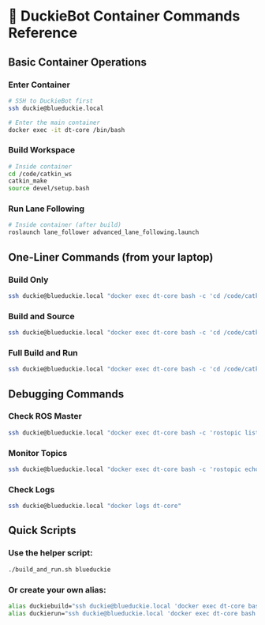 # 🐳 DuckieBot Container Commands Reference

## Basic Container Operations

### Enter Container
```bash
# SSH to DuckieBot first
ssh duckie@blueduckie.local

# Enter the main container
docker exec -it dt-core /bin/bash
```

### Build Workspace
```bash
# Inside container
cd /code/catkin_ws
catkin_make
source devel/setup.bash
```

### Run Lane Following
```bash
# Inside container (after build)
roslaunch lane_follower advanced_lane_following.launch
```

## One-Liner Commands (from your laptop)

### Build Only
```bash
ssh duckie@blueduckie.local "docker exec dt-core bash -c 'cd /code/catkin_ws && catkin_make'"
```

### Build and Source
```bash
ssh duckie@blueduckie.local "docker exec dt-core bash -c 'cd /code/catkin_ws && catkin_make && source devel/setup.bash'"
```

### Full Build and Run
```bash
ssh duckie@blueduckie.local "docker exec dt-core bash -c 'cd /code/catkin_ws && catkin_make && source devel/setup.bash && roslaunch lane_follower advanced_lane_following.launch'"
```

## Debugging Commands

### Check ROS Master
```bash
ssh duckie@blueduckie.local "docker exec dt-core bash -c 'rostopic list'"
```

### Monitor Topics
```bash
ssh duckie@blueduckie.local "docker exec dt-core bash -c 'rostopic echo /lane_pose'"
```

### Check Logs
```bash
ssh duckie@blueduckie.local "docker logs dt-core"
```

## Quick Scripts

### Use the helper script:
```bash
./build_and_run.sh blueduckie
```

### Or create your own alias:
```bash
alias duckiebuild="ssh duckie@blueduckie.local 'docker exec dt-core bash -c \"cd /code/catkin_ws && catkin_make\"'"
alias duckierun="ssh duckie@blueduckie.local 'docker exec dt-core bash -c \"cd /code/catkin_ws && source devel/setup.bash && roslaunch lane_follower advanced_lane_following.launch\"'"
```